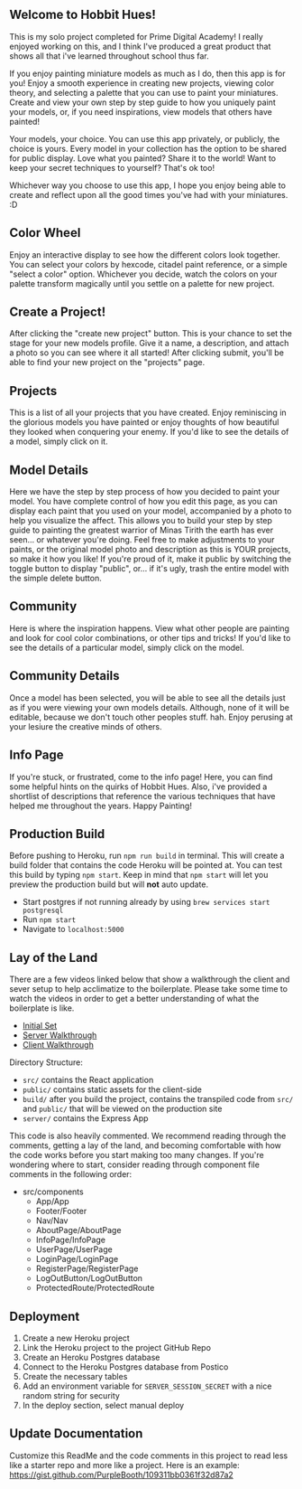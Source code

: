 
## Welcome to Hobbit Hues!

This is my solo project completed for Prime Digital Academy! I really enjoyed working on this, and I think I've produced a great product that shows all that i've learned throughout school thus far. 

If you enjoy painting miniature models as much as I do, then this app is for you! Enjoy a smooth experience in creating new projects, viewing color theory, and selecting a palette that you can use to paint your miniatures. Create and view your own step by step guide to how you uniquely paint your models, or, if you need inspirations, view models that others have painted!

Your models, your choice. You can use this app privately, or publicly, the choice is yours. Every model in your collection has the option to be shared for public display. Love what you painted? Share it to the world! Want to keep your secret techniques to yourself? That's ok too! 

Whichever way you choose to use this app, I hope you enjoy being able to create and reflect upon all the good times you've had with your miniatures. :D

## Color Wheel

Enjoy an interactive display to see how the different colors look together. You can select your colors by hexcode, citadel paint reference, or a simple "select a color" option. Whichever you decide, watch the colors on your palette transform magically until you settle on a palette for new project. 

## Create a Project!

After clicking the "create new project" button. This is your chance to set the stage for your new models profile. Give it a name, a description, and attach a photo so you can see where it all started! After clicking submit, you'll be able to find your new project on the "projects" page. 

## Projects

This is a list of all your projects that you have created. Enjoy reminiscing in the glorious models you have painted or enjoy thoughts of how beautiful they looked when conquering your enemy. If you'd like to see the details of a model, simply click on it.

## Model Details

Here we have the step by step process of how you decided to paint your model. You have complete control of how you edit this page, as you can display each paint that you used on your model, accompanied by a photo to help you visualize the affect. This allows you to build your step by step guide to painting the greatest warrior of Minas Tirith the earth has ever seen... or whatever you're doing. Feel free to make adjustments to your paints, or the original model photo and description as this is YOUR projects, so make it how you like! If you're proud of it, make it public by switching the toggle button to display "public", or... if it's ugly, trash the entire model with the simple delete button. 


## Community

Here is where the inspiration happens. View what other people are painting and look for cool color combinations, or other tips and tricks! If you'd like to see the details of a particular model, simply click on the model.

## Community Details

Once a model has been selected, you will be able to see all the details just as if you were viewing your own models details. Although, none of it will be editable, because we don't touch other peoples stuff. hah. Enjoy perusing at your lesiure the creative minds of others. 

## Info Page

If you're stuck, or frustrated, come to the info page! Here, you can find some helpful hints on the quirks of Hobbit Hues. Also, i've provided a shortlist of descriptions that reference the various techniques that have helped me throughout the years. Happy Painting!













## Production Build

Before pushing to Heroku, run `npm run build` in terminal. This will create a build folder that contains the code Heroku will be pointed at. You can test this build by typing `npm start`. Keep in mind that `npm start` will let you preview the production build but will **not** auto update.

- Start postgres if not running already by using `brew services start postgresql`
- Run `npm start`
- Navigate to `localhost:5000`

## Lay of the Land

There are a few videos linked below that show a walkthrough the client and sever setup to help acclimatize to the boilerplate. Please take some time to watch the videos in order to get a better understanding of what the boilerplate is like.

- [Initial Set](https://vimeo.com/453297271)
- [Server Walkthrough](https://vimeo.com/453297212)
- [Client Walkthrough](https://vimeo.com/453297124)

Directory Structure:

- `src/` contains the React application
- `public/` contains static assets for the client-side
- `build/` after you build the project, contains the transpiled code from `src/` and `public/` that will be viewed on the production site
- `server/` contains the Express App

This code is also heavily commented. We recommend reading through the comments, getting a lay of the land, and becoming comfortable with how the code works before you start making too many changes. If you're wondering where to start, consider reading through component file comments in the following order:

- src/components
  - App/App
  - Footer/Footer
  - Nav/Nav
  - AboutPage/AboutPage
  - InfoPage/InfoPage
  - UserPage/UserPage
  - LoginPage/LoginPage
  - RegisterPage/RegisterPage
  - LogOutButton/LogOutButton
  - ProtectedRoute/ProtectedRoute

## Deployment

1. Create a new Heroku project
1. Link the Heroku project to the project GitHub Repo
1. Create an Heroku Postgres database
1. Connect to the Heroku Postgres database from Postico
1. Create the necessary tables
1. Add an environment variable for `SERVER_SESSION_SECRET` with a nice random string for security
1. In the deploy section, select manual deploy

## Update Documentation

Customize this ReadMe and the code comments in this project to read less like a starter repo and more like a project. Here is an example: https://gist.github.com/PurpleBooth/109311bb0361f32d87a2
